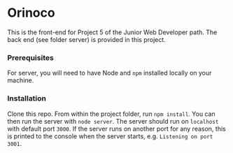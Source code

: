 # Orinoco #

This is the front-end for Project 5 of the Junior Web Developer path.
The back end (see folder server) is provided in this project.


### Prerequisites ###

For server, you will need to have Node and `npm` installed locally on your machine.

### Installation ###

Clone this repo. From within the project folder, run `npm install`. You 
can then run the server with `node server`. 
The server should run on `localhost` with default port `3000`. If the
server runs on another port for any reason, this is printed to the
console when the server starts, e.g. `Listening on port 3001`.
